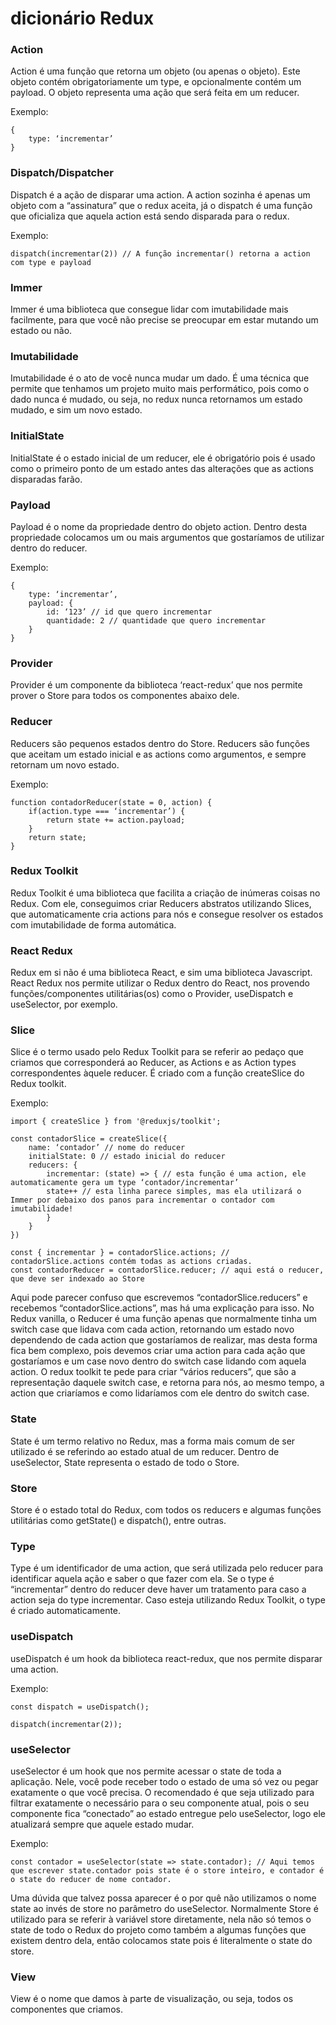 # dicionário Redux

### Action

Action é uma função que retorna um objeto (ou apenas o objeto). Este objeto contém obrigatoriamente um type, e opcionalmente contém um payload. O objeto representa uma ação que será feita em um reducer.

Exemplo:

    {
        type: ‘incrementar’
    }

### Dispatch/Dispatcher

Dispatch é a ação de disparar uma action. A action sozinha é apenas um objeto com a “assinatura” que o redux aceita, já o dispatch é uma função que oficializa que aquela action está sendo disparada para o redux.

Exemplo:

    dispatch(incrementar(2)) // A função incrementar() retorna a action com type e payload

### Immer

Immer é uma biblioteca que consegue lidar com imutabilidade mais facilmente, para que você não precise se preocupar em estar mutando um estado ou não.

### Imutabilidade

Imutabilidade é o ato de você nunca mudar um dado. É uma técnica que permite que tenhamos um projeto muito mais performático, pois como o dado nunca é mudado, ou seja, no redux nunca retornamos um estado mudado, e sim um novo estado.

### InitialState

InitialState é o estado inicial de um reducer, ele é obrigatório pois é usado como o primeiro ponto de um estado antes das alterações que as actions disparadas farão.

### Payload

Payload é o nome da propriedade dentro do objeto action. Dentro desta propriedade colocamos um ou mais argumentos que gostaríamos de utilizar dentro do reducer.

Exemplo:

    {
        type: ‘incrementar’,
        payload: {
            id: ‘123’ // id que quero incrementar
            quantidade: 2 // quantidade que quero incrementar
        }
    }

### Provider

Provider é um componente da biblioteca ‘react-redux’ que nos permite prover o Store para todos os componentes abaixo dele.

### Reducer

Reducers são pequenos estados dentro do Store. Reducers são funções que aceitam um estado inicial e as actions como argumentos, e sempre retornam um novo estado.

Exemplo:

    function contadorReducer(state = 0, action) {
        if(action.type === ‘incrementar’) {
            return state += action.payload;
        }
        return state;
    }

### Redux Toolkit

Redux Toolkit é uma biblioteca que facilita a criação de inúmeras coisas no Redux. Com ele, conseguimos criar Reducers abstratos utilizando Slices, que automaticamente cria actions para nós e consegue resolver os estados com imutabilidade de forma automática.

### React Redux

Redux em si não é uma biblioteca React, e sim uma biblioteca Javascript. React Redux nos permite utilizar o Redux dentro do React, nos provendo funções/componentes utilitárias(os) como o Provider, useDispatch e useSelector, por exemplo.

### Slice

Slice é o termo usado pelo Redux Toolkit para se referir ao pedaço que criamos que corresponderá ao Reducer, as Actions e as Action types correspondentes àquele reducer. É criado com a função createSlice do Redux toolkit.

Exemplo:

    import { createSlice } from '@reduxjs/toolkit';

    const contadorSlice = createSlice({
        name: ‘contador’ // nome do reducer
        initialState: 0 // estado inicial do reducer
        reducers: {
            incrementar: (state) => { // esta função é uma action, ele automaticamente gera um type ‘contador/incrementar’
            state++ // esta linha parece simples, mas ela utilizará o Immer por debaixo dos panos para incrementar o contador com imutabilidade!
            }
        }
    })

    const { incrementar } = contadorSlice.actions; // contadorSlice.actions contém todas as actions criadas.
    const contadorReducer = contadorSlice.reducer; // aqui está o reducer, que deve ser indexado ao Store

Aqui pode parecer confuso que escrevemos “contadorSlice.reducers” e recebemos “contadorSlice.actions”, mas há uma explicação para isso. No Redux vanilla, o Reducer é uma função apenas que normalmente tinha um switch case que lidava com cada action, retornando um estado novo dependendo de cada action que gostaríamos de realizar, mas desta forma fica bem complexo, pois devemos criar uma action para cada ação que gostaríamos e um case novo dentro do switch case lidando com aquela action. O redux toolkit te pede para criar “vários reducers”, que são a representação daquele switch case, e retorna para nós, ao mesmo tempo, a action que criaríamos e como lidaríamos com ele dentro do switch case.

### State

State é um termo relativo no Redux, mas a forma mais comum de ser utilizado é se referindo ao estado atual de um reducer. Dentro de useSelector, State representa o estado de todo o Store.

### Store

Store é o estado total do Redux, com todos os reducers e algumas funções utilitárias como getState() e dispatch(), entre outras.

### Type

Type é um identificador de uma action, que será utilizada pelo reducer para identificar aquela ação e saber o que fazer com ela. Se o type é “incrementar” dentro do reducer deve haver um tratamento para caso a action seja do type incrementar. Caso esteja utilizando Redux Toolkit, o type é criado automaticamente.

### useDispatch

useDispatch é um hook da biblioteca react-redux, que nos permite disparar uma action.

Exemplo:

    const dispatch = useDispatch();

    dispatch(incrementar(2));

### useSelector

useSelector é um hook que nos permite acessar o state de toda a aplicação. Nele, você pode receber todo o estado de uma só vez ou pegar exatamente o que você precisa. O recomendado é que seja utilizado para filtrar exatamente o necessário para o seu componente atual, pois o seu componente fica “conectado” ao estado entregue pelo useSelector, logo ele atualizará sempre que aquele estado mudar.

Exemplo:

    const contador = useSelector(state => state.contador); // Aqui temos que escrever state.contador pois state é o store inteiro, e contador é o state do reducer de nome contador.

Uma dúvida que talvez possa aparecer é o por quê não utilizamos o nome state ao invés de store no parâmetro do useSelector. Normalmente Store é utilizado para se referir à variável store diretamente, nela não só temos o state de todo o Redux do projeto como também a algumas funções que existem dentro dela, então colocamos state pois é literalmente o state do store.

### View

View é o nome que damos à parte de visualização, ou seja, todos os componentes que criamos.
